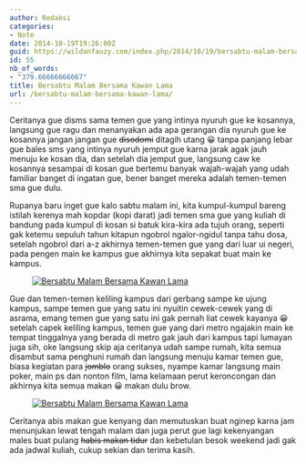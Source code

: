 ```yaml
---
author: Redaksi
categories:
- Note
date: 2014-10-19T19:26:00Z
guid: https://wildanfauzy.com/index.php/2014/10/19/bersabtu-malam-bersama-kawan-lama/
id: 55
nb_of_words:
- "379.66666666667"
title: Bersabtu Malam Bersama Kawan Lama
url: /bersabtu-malam-bersama-kawan-lama/
---
```


<p class="has-drop-cap">
  Ceritanya gue disms sama temen gue yang intinya nyuruh gue ke kosannya, langsung gue ragu dan menanyakan ada apa gerangan dia nyuruh gue ke kosannya jangan jangan gue <s>disodomi</s> ditagih utang 😀 tanpa panjang lebar gue bales sms yang intinya nyuruh jemput gue karna jarak agak jauh menuju ke kosan dia, dan setelah dia jemput gue, langsung caw ke kosannya sesampai di kosan gue bertemu banyak wajah-wajah yang udah familiar banget di ingatan gue, bener banget mereka adalah temen-temen sma gue dulu.
</p>

Rupanya baru inget gue kalo sabtu malam ini, kita kumpul-kumpul bareng istilah kerenya mah kopdar (kopi darat) jadi temen sma gue yang kuliah di bandung pada kumpul di kosan si batuk kira-kira ada tujuh orang, seperti gak ketemu sepuluh tahun kitapun ngobrol ngalor-ngidul tanpa tahu dosa, setelah ngobrol dari a-z akhirnya temen-temen gue yang dari luar ui negeri, pada pengen main ke kampus gue akhirnya kita sepakat buat main ke kampus.<figure class="wp-block-image size-large">

[<img src="https://wildanfauzyart.files.wordpress.com/2014/10/635aa-0689a-10700273_780903481947915_299241607141630439_o.jpg?w=768" alt="Bersabtu Malam Bersama Kawan Lama" title="Bersabtu Malam Bersama Kawan Lama" data-recalc-dims="1" />](https://wildanfauzyart.files.wordpress.com/2014/10/635aa-0689a-10700273_780903481947915_299241607141630439_o.jpg?w=768)</figure> 

Gue dan temen-temen keliling kampus dari gerbang sampe ke ujung kampus, sampe temen gue yang satu ini nyuitin cewek-cewek yang di asrama, emang temen gue yang satu ini gak pernah liat cewek kayanya 😀 setelah capek keliling kampus, temen gue yang dari metro ngajakin main ke tempat tinggalnya yang berada di metro gak jauh dari kampus tapi lumayan juga sih, oke langsung skip aja ceritanya udah sampe rumah, kita semua disambut sama penghuni rumah dan langsung menuju kamar temen gue, biasa kegiatan para <s>jomblo</s> orang sukses, nyampe kamar langsung main poker, main ps dan nonton film, lama kelamaan perut keroncongan dan akhirnya kita semua makan 😀 makan dulu brow.<figure class="wp-block-image size-large">

[<img src="https://wildanfauzyart.files.wordpress.com/2014/10/aba03-9083f-1273195_780914868613443_5094448049144287227_o.jpg?w=768" alt="Bersabtu Malam Bersama Kawan Lama" title="Bersabtu Malam Bersama Kawan Lama" data-recalc-dims="1" />](https://wildanfauzyart.files.wordpress.com/2014/10/aba03-9083f-1273195_780914868613443_5094448049144287227_o.jpg?w=768)</figure> 

Ceritanya abis makan gue kenyang dan memutuskan buat nginep karna jam menunjukan lewat tengah malam dan juga perut gue lagi kekenyangan males buat pulang <s>habis makan tidur</s> dan kebetulan besok weekend jadi gak ada jadwal kuliah, cukup sekian dan terima kasih.